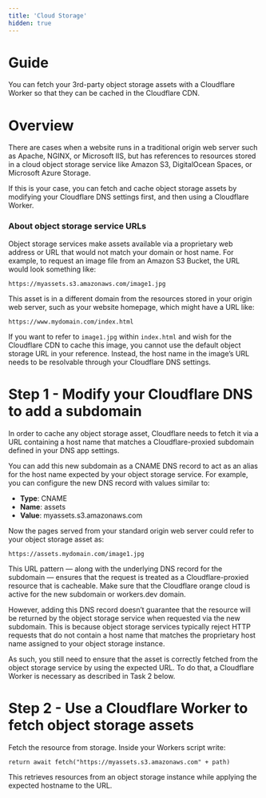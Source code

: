 ```yaml
---
title: 'Cloud Storage'
hidden: true
---
```


# Guide

You can fetch your 3rd-party object storage assets with a Cloudflare Worker so that they can be cached in the Cloudflare CDN.

# Overview
There are cases when a website runs in a traditional origin web server such as Apache, NGINX, or Microsoft IIS, but has references to resources stored in a cloud object storage service like Amazon S3, DigitalOcean Spaces, or Microsoft Azure Storage. 

If this is your case, you can fetch and cache object storage assets by modifying your Cloudflare DNS settings first, and then using a Cloudflare Worker. 

### About object storage service URLs
Object storage services make assets available via a proprietary web address or URL that would not match your domain or host name. For example, to request an image file from an Amazon S3 Bucket, the URL would look something like:

```
https://myassets.s3.amazonaws.com/image1.jpg
```
This asset is in a different domain from the resources stored in your origin web server, such as your website homepage, which might have a URL like:

```
https://www.mydomain.com/index.html
```
If you want to refer to `image1.jpg` within `index.html` and wish for the Cloudflare CDN to cache this image, you cannot use the default object storage URL in your reference. Instead, the host name in the image’s URL needs to be resolvable through your Cloudflare DNS settings.

# Step 1 - Modify your Cloudflare DNS to add a subdomain
In order to cache any object storage asset, Cloudflare needs to fetch it via a URL containing a host name that matches a Cloudflare-proxied subdomain defined in your DNS app settings.

You can add this new subdomain as a CNAME DNS record to act as an alias for the host name expected by your object storage service. For example, you can configure the new DNS record with values similar to:

- **Type**: CNAME
- **Name**: assets
- **Value**: myassets.s3.amazonaws.com

Now the pages served from your standard origin web server could refer to your object storage asset as:

```
https://assets.mydomain.com/image1.jpg
```

This URL pattern — along with the underlying DNS record for the subdomain — ensures that the request is treated as a Cloudflare-proxied resource that is cacheable. Make sure that the Cloudflare orange cloud is active for the new subdomain or workers.dev domain.

However, adding this DNS record doesn’t guarantee that the resource will be returned by the object storage service when requested via the new subdomain. This is because object storage services typically reject HTTP requests that do not contain a host name that matches the proprietary host name assigned to your object storage instance.

As such, you still need to ensure that the asset is correctly fetched from the object storage service by using the expected URL. To do that, a Cloudflare Worker is necessary as described in Task 2 below.

# Step 2 - Use a Cloudflare Worker to fetch object storage assets
Fetch the resource from storage. Inside your Workers script write:

  ```
  return await fetch("https://myassets.s3.amazonaws.com" + path)
  ```

This retrieves resources from an object storage instance while applying the expected hostname to the URL.
